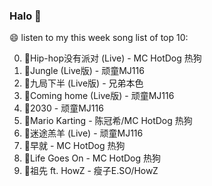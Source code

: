 

### Halo 👋

😄 listen to my this week song list of top 10:

0. 🌈Hip-hop没有派对 (Live) - MC HotDog 热狗
1. 🌈Jungle (Live版) - 顽童MJ116
2. 🌈九局下半 (Live版) - 兄弟本色
3. 🌈Coming home (Live版) - 顽童MJ116
4. 🌈2030 - 顽童MJ116
5. 🌈Mario Karting - 陈冠希/MC HotDog 热狗
6. 🌈迷途羔羊 (Live) - 顽童MJ116
7. 🌈早就 - MC HotDog 热狗
8. 🌈Life Goes On - MC HotDog 热狗
9. 🌈祖先 ft. HowZ - 瘦子E.SO/HowZ

